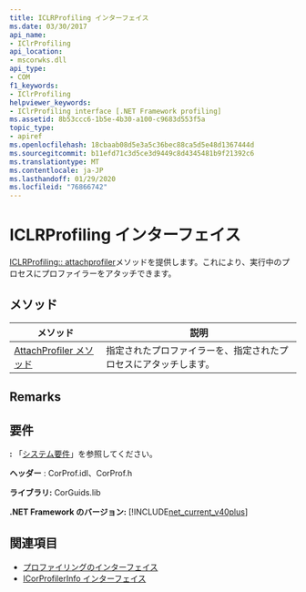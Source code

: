 ```yaml
---
title: ICLRProfiling インターフェイス
ms.date: 03/30/2017
api_name:
- IClrProfiling
api_location:
- mscorwks.dll
api_type:
- COM
f1_keywords:
- IClrProfiling
helpviewer_keywords:
- IClrProfiling interface [.NET Framework profiling]
ms.assetid: 8b53ccc6-1b5e-4b30-a100-c9683d553f5a
topic_type:
- apiref
ms.openlocfilehash: 18cbaab08d5e3a5c36bec88ca5d5e48d1367444d
ms.sourcegitcommit: b11efd71c3d5ce3d9449c8d4345481b9f21392c6
ms.translationtype: MT
ms.contentlocale: ja-JP
ms.lasthandoff: 01/29/2020
ms.locfileid: "76866742"
---
```

# <a name="iclrprofiling-interface"></a>ICLRProfiling インターフェイス
[ICLRProfiling:: attachprofiler](iclrprofiling-attachprofiler-method.md)メソッドを提供します。これにより、実行中のプロセスにプロファイラーをアタッチできます。  
  
## <a name="methods"></a>メソッド  
  
|メソッド|説明|  
|------------|-----------------|  
|[AttachProfiler メソッド](iclrprofiling-attachprofiler-method.md)|指定されたプロファイラーを、指定されたプロセスにアタッチします。|  
  
## <a name="remarks"></a>Remarks  
  
## <a name="requirements"></a>要件  
 **:** 「[システム要件](../../../../docs/framework/get-started/system-requirements.md)」を参照してください。  
  
 **ヘッダー** : CorProf.idl、CorProf.h  
  
 **ライブラリ:** CorGuids.lib  
  
 **.NET Framework のバージョン:** [!INCLUDE[net_current_v40plus](../../../../includes/net-current-v40plus-md.md)]  
  
## <a name="see-also"></a>関連項目

- [プロファイリングのインターフェイス](profiling-interfaces.md)
- [ICorProfilerInfo インターフェイス](icorprofilerinfo-interface.md)
